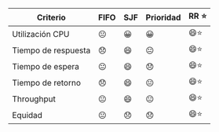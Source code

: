 















| Criterio            | FIFO | SJF | Prioridad | RR ⭐ |
| ------------------- | ---- | --- | --------- | ---- |
| Utilización CPU     | 😐   | 😀  | 😀        | 😄⭐  |
| Tiempo de respuesta | 😞   | 😄  | 😐        | 😄⭐  |
| Tiempo de espera    | 😐   | 😄  | 😞        | 😄⭐  |
| Tiempo de retorno   | 😞   | 😄  | 😐        | 😄⭐  |
| Throughput          | 😐   | 😄  | 😐        | 😄⭐  |
| Equidad             | 😐   | 😞  | 😞        | 😄⭐  |

